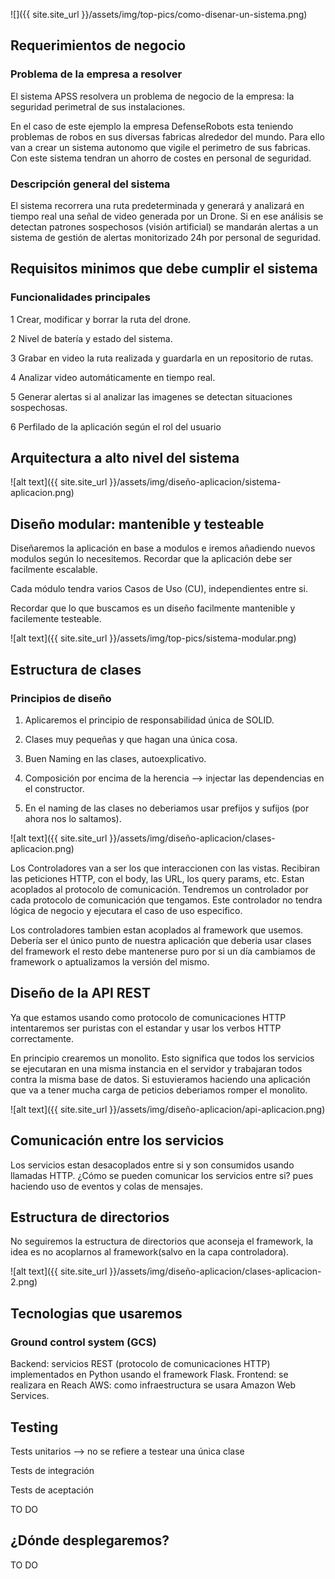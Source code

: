 

![]({{ site.site_url }}/assets/img/top-pics/como-disenar-un-sistema.png)

## Requerimientos de negocio

### Problema de la empresa a resolver

El sistema APSS resolvera un problema de negocio de la empresa: la seguridad perimetral de sus instalaciones.
 
En el caso de este ejemplo la empresa DefenseRobots esta teniendo problemas de robos en sus diversas fabricas alrededor del mundo. Para ello van a crear un sistema autonomo que vigile el perimetro de sus fabricas. Con este sistema tendran un ahorro de costes en personal de seguridad.

### Descripción general del sistema

El sistema recorrera una ruta predeterminada y generará y analizará en tiempo real una señal de video generada por un Drone. Si en ese análisis se detectan patrones sospechosos (visión artificial) se mandarán alertas a un sistema de gestión de alertas monitorizado 24h por personal de seguridad.

## Requisitos minimos que debe cumplir el sistema

### Funcionalidades principales

1 Crear, modificar y borrar la ruta del drone.

2 Nivel de batería y estado del sistema.

3 Grabar en video la ruta realizada y guardarla en un repositorio de rutas.

4 Analizar video automáticamente en tiempo real.

5 Generar alertas si al analizar las imagenes se detectan situaciones sospechosas.

6 Perfilado de la aplicación según el rol del usuario


## Arquitectura a alto nivel del sistema

![alt text]({{ site.site_url }}/assets/img/diseño-aplicacion/sistema-aplicacion.png)


## Diseño modular: mantenible y testeable

Diseñaremos la aplicación en base a modulos e iremos añadiendo nuevos modulos según lo necesitemos. Recordar que la aplicación debe ser facilmente escalable.

Cada módulo tendra varios Casos de Uso (CU), independientes entre si.

Recordar que lo que buscamos es un diseño facilmente mantenible y facilemente testeable.


![alt text]({{ site.site_url }}/assets/img/top-pics/sistema-modular.png)

## Estructura de clases 

### Principios de diseño

1. Aplicaremos el principio de responsabilidad única de SOLID.

2. Clases muy pequeñas y que hagan una única cosa.

3. Buen Naming en las clases, autoexplicativo.

4. Composición por encima de la herencia --> injectar las dependencias en el constructor.

5. En el naming de las clases no deberiamos usar prefijos y sufijos (por ahora nos lo saltamos).



![alt text]({{ site.site_url }}/assets/img/diseño-aplicacion/clases-aplicacion.png)

Los Controladores van a ser los que interaccionen con las vistas. Recibiran las peticiones HTTP, con el body, las URL, los query params, etc. Estan acoplados al protocolo de comunicación. Tendremos un controlador por cada protocolo de comunicación que tengamos. Este controlador no tendra lógica de negocio y ejecutara el caso de uso especifico.

Los controladores tambien estan acoplados al framework que usemos. Debería ser el único punto de nuestra aplicación que deberia usar clases del framework el resto debe mantenerse puro por si un día cambiamos de framework o aptualizamos la versión del mismo.

## Diseño de la API REST

Ya que estamos usando como protocolo de comunicaciones HTTP intentaremos ser puristas con el estandar y usar los verbos HTTP correctamente.

En principio crearemos un monolito. Esto significa que todos los servicios se ejecutaran en una misma instancia en el servidor y trabajaran todos contra la misma base de datos. Si estuvieramos haciendo una aplicación que va a tener mucha carga de peticios deberiamos romper el monolito.

![alt text]({{ site.site_url }}/assets/img/diseño-aplicacion/api-aplicacion.png)

## Comunicación entre los servicios

Los servicios estan desacoplados entre si y son consumidos usando llamadas HTTP. ¿Cómo se pueden comunicar los servicios entre si? pues haciendo uso de eventos y colas de mensajes.


## Estructura de directorios 

No seguiremos la estructura de directorios que aconseja el framework, la idea es no acoplarnos al framework(salvo en la capa controladora).

![alt text]({{ site.site_url }}/assets/img/diseño-aplicacion/clases-aplicacion-2.png)
 
## Tecnologias que usaremos

### Ground control system (GCS)

Backend: servicios REST (protocolo de comunicaciones HTTP) implementados en Python usando el framework Flask.
Frontend: se realizara en Reach 
AWS: como infraestructura se usara Amazon Web Services. 


## Testing

Tests unitarios --> no se refiere a testear una única clase

Tests de integración 

Tests de aceptación

TO DO


## ¿Dónde desplegaremos?

TO DO









